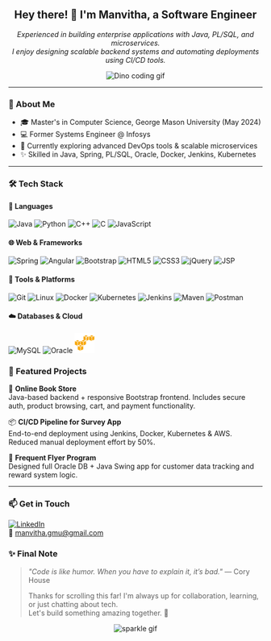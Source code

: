 <h2 align="center">Hey there! 👋 I'm Manvitha, a Software Engineer</h2>

<p align="center">
  <i>
    Experienced in building enterprise applications with Java, PL/SQL, and microservices.<br>
    I enjoy designing scalable backend systems and automating deployments using CI/CD tools.
  </i>
</p>

<p align="center">
  <img src="https://raw.githubusercontent.com/saadeghi/saadeghi/master/dino.gif" width="300" alt="Dino coding gif"/>
</p>

---

### 🧠 About Me
- 🎓 Master's in Computer Science, George Mason University (May 2024)  
- 💻 Former Systems Engineer @ Infosys  
- 🌱 Currently exploring advanced DevOps tools & scalable microservices  
- ✨ Skilled in Java, Spring, PL/SQL, Oracle, Docker, Jenkins, Kubernetes

---

### 🛠 Tech Stack

#### 🚀 Languages
<p align="left">
  <img src="https://cdn.jsdelivr.net/gh/devicons/devicon/icons/java/java-original.svg" width="40" title="Java"/>
  <img src="https://cdn.jsdelivr.net/gh/devicons/devicon/icons/python/python-original.svg" width="40" title="Python"/>
  <img src="https://cdn.jsdelivr.net/gh/devicons/devicon/icons/cplusplus/cplusplus-original.svg" width="40" title="C++"/>
  <img src="https://cdn.jsdelivr.net/gh/devicons/devicon/icons/c/c-original.svg" width="40" title="C"/>
  <img src="https://cdn.jsdelivr.net/gh/devicons/devicon/icons/javascript/javascript-original.svg" width="40" title="JavaScript"/>
</p>

#### 🌐 Web & Frameworks
<p align="left">
  <img src="https://cdn.jsdelivr.net/gh/devicons/devicon/icons/spring/spring-original.svg" width="40" title="Spring"/>
  <img src="https://cdn.jsdelivr.net/gh/devicons/devicon/icons/angularjs/angularjs-original.svg" width="40" title="Angular"/>
  <img src="https://cdn.jsdelivr.net/gh/devicons/devicon/icons/bootstrap/bootstrap-original.svg" width="40" title="Bootstrap"/>
  <img src="https://cdn.jsdelivr.net/gh/devicons/devicon/icons/html5/html5-original.svg" width="40" title="HTML5"/>
  <img src="https://cdn.jsdelivr.net/gh/devicons/devicon/icons/css3/css3-original.svg" width="40" title="CSS3"/>
  <img src="https://cdn.jsdelivr.net/gh/devicons/devicon/icons/jquery/jquery-original.svg" width="40" title="jQuery"/>
 <img src="https://cdn.jsdelivr.net/gh/devicons/devicon/icons/java/java-original.svg" width="40" title="JSP"/>

</p>

#### 🧰 Tools & Platforms
<p align="left">
  <img src="https://cdn.jsdelivr.net/gh/devicons/devicon/icons/git/git-original.svg" width="40" title="Git"/>
  <img src="https://cdn.jsdelivr.net/gh/devicons/devicon/icons/linux/linux-original.svg" width="40" title="Linux"/>
  <img src="https://cdn.jsdelivr.net/gh/devicons/devicon/icons/docker/docker-original.svg" width="40" title="Docker"/>
  <img src="https://cdn.jsdelivr.net/gh/devicons/devicon/icons/kubernetes/kubernetes-plain.svg" width="40" title="Kubernetes"/>
  <img src="https://cdn.jsdelivr.net/gh/devicons/devicon/icons/jenkins/jenkins-original.svg" width="40" title="Jenkins"/>
  <img src="https://cdn.jsdelivr.net/gh/devicons/devicon/icons/maven/maven-original.svg" width="40" title="Maven"/>
  <img src="https://cdn.jsdelivr.net/gh/devicons/devicon/icons/postman/postman-original.svg" width="40" title="Postman"/>
</p>

#### ☁️ Databases & Cloud
<p align="left">
  <img src="https://cdn.jsdelivr.net/gh/devicons/devicon/icons/mysql/mysql-original.svg" width="40" title="MySQL"/>
  <img src="https://cdn.jsdelivr.net/gh/devicons/devicon/icons/oracle/oracle-original.svg" width="40" title="Oracle"/>
<img src="https://github.com/devicons/devicon/blob/master/icons/amazonwebservices/amazonwebservices-original.svg?raw=true" width="40" title="AWS"/>


</p>



### 📂 Featured Projects

📘 **Online Book Store**  
Java-based backend + responsive Bootstrap frontend. Includes secure auth, product browsing, cart, and payment functionality.

📦 **CI/CD Pipeline for Survey App**  
End-to-end deployment using Jenkins, Docker, Kubernetes & AWS. Reduced manual deployment effort by 50%.

🛫 **Frequent Flyer Program**  
Designed full Oracle DB + Java Swing app for customer data tracking and reward system logic.

---

### 📫 Get in Touch

[![LinkedIn](https://img.shields.io/badge/LinkedIn-0077B5.svg?style=for-the-badge&logo=linkedin&logoColor=white)](https://www.linkedin.com/in/manvitha-g/)  
📧 manvitha.gmu@gmail.com



### ✨ Final Note

> *"Code is like humor. When you have to explain it, it’s bad."* — Cory House  
>  
> Thanks for scrolling this far! I'm always up for collaboration, learning, or just chatting about tech.  
> Let's build something amazing together. 🚀

<p align="center">
  <img src="https://media.giphy.com/media/26tn33aiTi1jkl6H6/giphy.gif" width="200" alt="sparkle gif">
</p>

